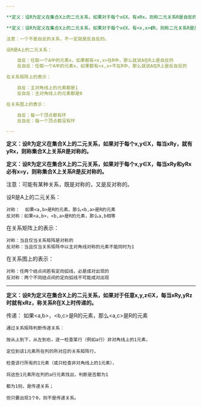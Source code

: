 ```yaml
---

**定义：设R为定义在集合X上的二元关系，如果对于每个x∈X，有xRx，则称二元关系R是自反的。**

**定义：设R为定义在集合X上的二元关系，如果对于每个x∈X，有<x,x>∉R，则称二元关系R是反自反的。**

注意：一个不是自反的关系，不一定就是反自反的。

设R是A上的二元关系：

    自反：任取一个A中的元素x，如果都有<x,x>在R中，那么就说A在R上是自反的
    反自反：任取一个A中的元素x，如果都有<x,x>不在R中，那么就说A在R上是反自反的

在关系矩阵上的表示：

    自反：主对角线上的元素都是1
    反自反：主对角线上的元素都是0

在关系图上的表示：

    自反：每一个顶点都有环
    反自反：每一个顶点都没有环

---
```


**定义：设R为定义在集合X上的二元关系，如果对于每个x,y∈X，每当xRy，就有yRx，则称集合X上关系R是对称的。**

**定义：设R为定义在集合X上的二元关系，如果对于每个x,y∈X，每当xRy和yRx必有x=y，则称集合X上关系R是反对称的。**

注意：可能有某种关系，既是对称的，又是反对称的。

设R是A上的二元关系：

    对称：  如果<a,b>是R的元素，那么<b,a>是R的元素 
    反对称：如果<a,b>，<b,a>是R的元素，那么a,b相等 

在关系矩阵上的表示：

    对称：当且仅当关系矩阵是对称的
    反对称：当且仅当关系矩阵中以主对角线对称的元素不能同时为1

在关系图上的表示：

    对称：任两个结点间若有定向弧线，必是成对出现的
    反对称：两个不同结点间的定向弧线不可能成对出现

---

**定义：设R为定义在集合X上的二元关系，如果对于任意x,y,z∈X，每当xRy,yRz时就有xRz，称关系R在X上时传递的。**

传递：  如果<a,b>，<b,c>是R的元素，那么<a,c>是R的元素

    通过关系矩阵判断传递关系：
    
    按从上到下，从左到右，逐一检查某行（例如a行）非对角线上的1元素，
    
    定位到该1元素所在列的所对应的关系矩阵行，
    
    检查该行所有的1元素（或只检查非对角线上的1元素），
    
    将这些1元素所在列的a行元素找出，判断是否都为1
    
    都为1则，是传递关系；
    
    但只要出现1个0，则不是传递关系。